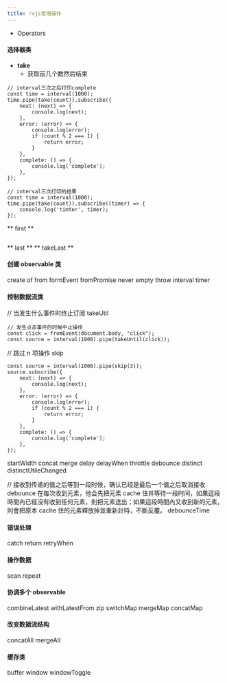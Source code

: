 ```yaml
---
title: rxjs常用操作
---
```


- Operators

#### 选择器类

- **take**
  - 获取前几个数然后结束

```
// interval三次之后打印complete
const time = interval(1000);
time.pipe(take(count)).subscribe({
    next: (next) => {
        console.log(next);
    },
    error: (error) => {
        console.log(error);
        if (count % 2 === 1) {
            return error;
        }
    },
    complete: () => {
        console.log('complete');
    },
});
```

```
// interval三次打印的结果
const time = interval(1000);
time.pipe(take(count)).subscribe((timer) => {
    console.log('timter', timer);
});
```

** first **

```

```

** last **
** takeLast **

#### 创建 observable 类

create
of
from
formEvent
fromPromise
never
empty
throw
interval
timer

#### 控制数据流类

// 当发生什么事件时终止订阅
takeUtil

```
// 发生点击事件的时候中止操作
const click = fromEvent(document.body, "click");
const source = interval(1000).pipe(takeUntil(click));
```

// 跳过 n 项操作
skip

```
const source = interval(1000).pipe(skip(3));
source.subscribe({
    next: (next) => {
        console.log(next);
    },
    error: (error) => {
        console.log(error);
        if (count % 2 === 1) {
            return error;
        }
    },
    complete: () => {
        console.log('complete');
    },
});
```

startWidth
concat
merge
delay
delayWhen
throttle
debounce
distinct
distinctUtileChanged

// 接收到传递的值之后等到一段时候，确认已经是最后一个值之后取消接收
debounce 在每次收到元素，他会先把元素 cache 住并等待一段时间，如果這段時間內已經沒有收到任何元素，則把元素送出；如果這段時間內又收到新的元素，則會把原本 cache 住的元素釋放掉並重新計時，不斷反覆。
debounceTime

#### 错误处理

catch
return
retryWhen

#### 操作数据

scan
repeat

#### 协调多个 observable

combineLatest
withLatestFrom
zip
switchMap
mergeMap
concatMap

#### 改变数据流结构

concatAll
mergeAll

#### 缓存类

buffer
window
windowToggle
